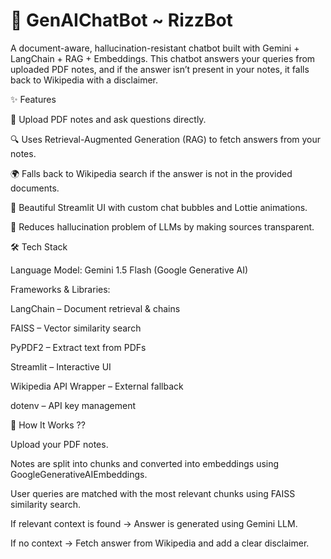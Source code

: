 # 🤖 GenAIChatBot ~ RizzBot

A document-aware, hallucination-resistant chatbot built with Gemini + LangChain + RAG + Embeddings.
This chatbot answers your queries from uploaded PDF notes, and if the answer isn’t present in your notes, it falls back to Wikipedia with a disclaimer.

✨ Features

📄 Upload PDF notes and ask questions directly.

🔍 Uses Retrieval-Augmented Generation (RAG) to fetch answers from your notes.

🌍 Falls back to Wikipedia search if the answer is not in the provided documents.

💬 Beautiful Streamlit UI with custom chat bubbles and Lottie animations.

🧠 Reduces hallucination problem of LLMs by making sources transparent.

🛠️ Tech Stack

Language Model: Gemini 1.5 Flash
 (Google Generative AI)

Frameworks & Libraries:

LangChain
 – Document retrieval & chains

FAISS
 – Vector similarity search

PyPDF2
 – Extract text from PDFs

Streamlit
 – Interactive UI

Wikipedia API Wrapper
 – External fallback

dotenv
 – API key management

🚀 How It Works ??

Upload your PDF notes.

Notes are split into chunks and converted into embeddings using GoogleGenerativeAIEmbeddings.

User queries are matched with the most relevant chunks using FAISS similarity search.

If relevant context is found → Answer is generated using Gemini LLM.

If no context → Fetch answer from Wikipedia and add a clear disclaimer.



